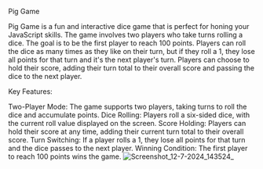 
Pig Game

Pig Game is a fun and interactive dice game that is perfect for honing your JavaScript skills. The game involves two players who take turns rolling a dice. The goal is to be the first player to reach 100 points. Players can roll the dice as many times as they like on their turn, but if they roll a 1, they lose all points for that turn and it's the next player's turn. Players can choose to hold their score, adding their turn total to their overall score and passing the dice to the next player.

Key Features:

Two-Player Mode: The game supports two players, taking turns to roll the dice and accumulate points.
Dice Rolling: Players roll a six-sided dice, with the current roll value displayed on the screen.
Score Holding: Players can hold their score at any time, adding their current turn total to their overall score.
Turn Switching: If a player rolls a 1, they lose all points for that turn and the dice passes to the next player.
Winning Condition: The first player to reach 100 points wins the game.
![Screenshot_12-7-2024_143524_](https://github.com/user-attachments/assets/e265b9fd-d75d-44d7-a0ea-6b46220bf937)
